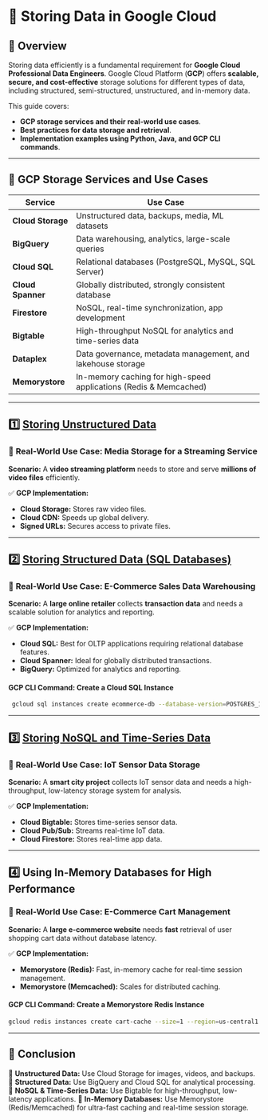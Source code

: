 # 📌 Storing Data in Google Cloud

## 🔹 Overview
Storing data efficiently is a fundamental requirement for **Google Cloud Professional Data Engineers**. Google Cloud Platform (**GCP**) offers **scalable, secure, and cost-effective** storage solutions for different types of data, including structured, semi-structured, unstructured, and in-memory data.

This guide covers:
- **GCP storage services and their real-world use cases**.
- **Best practices for data storage and retrieval**.
- **Implementation examples using Python, Java, and GCP CLI commands**.

---

## 🔹 **GCP Storage Services and Use Cases**

| **Service**         | **Use Case** |
|--------------------|------------------------------------------------|
| **Cloud Storage**  | Unstructured data, backups, media, ML datasets |
| **BigQuery**       | Data warehousing, analytics, large-scale queries |
| **Cloud SQL**      | Relational databases (PostgreSQL, MySQL, SQL Server) |
| **Cloud Spanner**  | Globally distributed, strongly consistent database |
| **Firestore**      | NoSQL, real-time synchronization, app development |
| **Bigtable**       | High-throughput NoSQL for analytics and time-series data |
| **Dataplex**       | Data governance, metadata management, and lakehouse storage |
| **Memorystore**    | In-memory caching for high-speed applications (Redis & Memcached) |

---

## 1️⃣ **[Storing Unstructured Data](./Storing_Unstructured_Data.md)**
### 💼 **Real-World Use Case: Media Storage for a Streaming Service**
**Scenario:** A **video streaming platform** needs to store and serve **millions of video files** efficiently.

✅ **GCP Implementation:**
- **Cloud Storage:** Stores raw video files.
- **Cloud CDN:** Speeds up global delivery.
- **Signed URLs:** Secures access to private files.

---

## 2️⃣ **[Storing Structured Data (SQL Databases)](./Storing_Structured_Data.md)**
### 💼 **Real-World Use Case: E-Commerce Sales Data Warehousing**
**Scenario:** A **large online retailer** collects **transaction data** and needs a scalable solution for analytics and reporting.

✅ **GCP Implementation:**
- **Cloud SQL:** Best for OLTP applications requiring relational database features.
- **Cloud Spanner:** Ideal for globally distributed transactions.
- **BigQuery:** Optimized for analytics and reporting.

#### **GCP CLI Command: Create a Cloud SQL Instance**
```sh
 gcloud sql instances create ecommerce-db --database-version=POSTGRES_14 --tier=db-f1-micro --region=us-central1
```

---

## 3️⃣ **[Storing NoSQL and Time-Series Data](./Storing_Structured_Data.md)**
### 💼 **Real-World Use Case: IoT Sensor Data Storage**
**Scenario:** A **smart city project** collects IoT sensor data and needs a high-throughput, low-latency storage system for analysis.

✅ **GCP Implementation:**
- **Cloud Bigtable:** Stores time-series sensor data.
- **Cloud Pub/Sub:** Streams real-time IoT data.
- **Cloud Firestore:** Stores real-time app data.

---

## 4️⃣ **Using In-Memory Databases for High Performance**
### 💼 **Real-World Use Case: E-Commerce Cart Management**
**Scenario:** A **large e-commerce website** needs **fast** retrieval of user shopping cart data without database latency.

✅ **GCP Implementation:**
- **Memorystore (Redis):** Fast, in-memory cache for real-time session management.
- **Memorystore (Memcached):** Scales for distributed caching.

#### **GCP CLI Command: Create a Memorystore Redis Instance**
```sh
gcloud redis instances create cart-cache --size=1 --region=us-central1 --redis-version=REDIS_6_X
```

---

## 📌 Conclusion
🔹 **Unstructured Data:** Use Cloud Storage for images, videos, and backups.
🔹 **Structured Data:** Use BigQuery and Cloud SQL for analytical processing.
🔹 **NoSQL & Time-Series Data:** Use Bigtable for high-throughput, low-latency applications.
🔹 **In-Memory Databases:** Use Memorystore (Redis/Memcached) for ultra-fast caching and real-time session storage.

